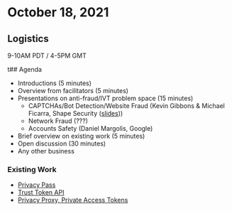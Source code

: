 # October 18, 2021

## Logistics

9-10AM PDT / 4-5PM GMT

t## Agenda

* Introductions (5 minutes)
* Overview from facilitators (5 minutes)
* Presentations on anti-fraud/IVT problem space (15 minutes)
  * CAPTCHAs/Bot Detection/Website Fraud (Kevin Gibbons & Michael Ficarra, Shape Security ([slides](https://docs.google.com/presentation/d/1Yfmx6u7pa4b8X_iQHE2WNuqEZySLZKKSsrI2rzUp6Go/edit)))
  * Network Fraud (???)
  * Accounts Safety (Daniel Margolis, Google)
* Brief overview on existing work (5 minutes)
* Open discussion (30 minutes)
* Any other business


### Existing Work
* [Privacy Pass](https://github.com/ietf-wg-privacypass/base-drafts/)
* [Trust Token API](https://github.com/WICG/trust-token-api)
* [Privacy Proxy, Private Access Tokens](https://github.com/tfpauly/privacy-proxy)